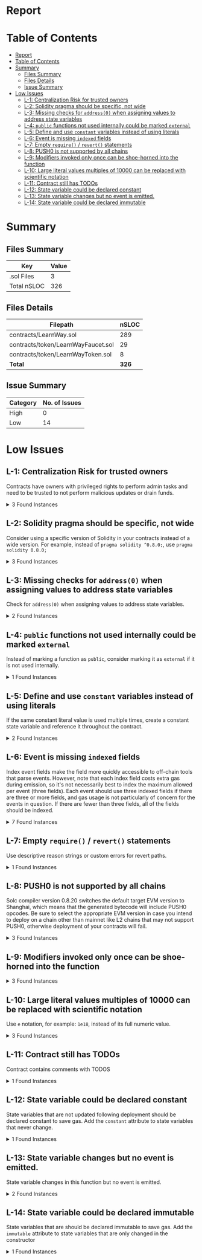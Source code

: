 # Report

# Table of Contents

- [Report](#report)
- [Table of Contents](#table-of-contents)
- [Summary](#summary)
	- [Files Summary](#files-summary)
	- [Files Details](#files-details)
	- [Issue Summary](#issue-summary)
- [Low Issues](#low-issues)
	- [L-1: Centralization Risk for trusted owners](#l-1-centralization-risk-for-trusted-owners)
	- [L-2: Solidity pragma should be specific, not wide](#l-2-solidity-pragma-should-be-specific-not-wide)
	- [L-3: Missing checks for `address(0)` when assigning values to address state variables](#l-3-missing-checks-for-address0-when-assigning-values-to-address-state-variables)
	- [L-4: `public` functions not used internally could be marked `external`](#l-4-public-functions-not-used-internally-could-be-marked-external)
	- [L-5: Define and use `constant` variables instead of using literals](#l-5-define-and-use-constant-variables-instead-of-using-literals)
	- [L-6: Event is missing `indexed` fields](#l-6-event-is-missing-indexed-fields)
	- [L-7: Empty `require()` / `revert()` statements](#l-7-empty-require--revert-statements)
	- [L-8: PUSH0 is not supported by all chains](#l-8-push0-is-not-supported-by-all-chains)
	- [L-9: Modifiers invoked only once can be shoe-horned into the function](#l-9-modifiers-invoked-only-once-can-be-shoe-horned-into-the-function)
	- [L-10: Large literal values multiples of 10000 can be replaced with scientific notation](#l-10-large-literal-values-multiples-of-10000-can-be-replaced-with-scientific-notation)
	- [L-11: Contract still has TODOs](#l-11-contract-still-has-todos)
	- [L-12: State variable could be declared constant](#l-12-state-variable-could-be-declared-constant)
	- [L-13: State variable changes but no event is emitted.](#l-13-state-variable-changes-but-no-event-is-emitted)
	- [L-14: State variable could be declared immutable](#l-14-state-variable-could-be-declared-immutable)


# Summary

## Files Summary

| Key | Value |
| --- | --- |
| .sol Files | 3 |
| Total nSLOC | 326 |


## Files Details

| Filepath | nSLOC |
| --- | --- |
| contracts/LearnWay.sol | 289 |
| contracts/token/LearnWayFaucet.sol | 29 |
| contracts/token/LearnWayToken.sol | 8 |
| **Total** | **326** |


## Issue Summary

| Category | No. of Issues |
| --- | --- |
| High | 0 |
| Low | 14 |


# Low Issues

## L-1: Centralization Risk for trusted owners

Contracts have owners with privileged rights to perform admin tasks and need to be trusted to not perform malicious updates or drain funds.

<details><summary>3 Found Instances</summary>


- Found in contracts/token/LearnWayFaucet.sol [Line: 9](contracts/token/LearnWayFaucet.sol#L9)

	```solidity
	contract LearnWayFaucet is Ownable {
	```

- Found in contracts/token/LearnWayFaucet.sol [Line: 34](contracts/token/LearnWayFaucet.sol#L34)

	```solidity
	    function setDailyClaim(uint256 _amt) external onlyOwner {
	```

- Found in contracts/token/LearnWayFaucet.sol [Line: 38](contracts/token/LearnWayFaucet.sol#L38)

	```solidity
	    function drain() external onlyOwner {
	```

</details>



## L-2: Solidity pragma should be specific, not wide

Consider using a specific version of Solidity in your contracts instead of a wide version. For example, instead of `pragma solidity ^0.8.0;`, use `pragma solidity 0.8.0;`

<details><summary>3 Found Instances</summary>


- Found in contracts/LearnWay.sol [Line: 3](contracts/LearnWay.sol#L3)

	```solidity
	pragma solidity ^0.8.28;
	```

- Found in contracts/token/LearnWayFaucet.sol [Line: 3](contracts/token/LearnWayFaucet.sol#L3)

	```solidity
	pragma solidity ^0.8.28;
	```

- Found in contracts/token/LearnWayToken.sol [Line: 3](contracts/token/LearnWayToken.sol#L3)

	```solidity
	pragma solidity ^0.8.28;
	```

</details>



## L-3: Missing checks for `address(0)` when assigning values to address state variables

Check for `address(0)` when assigning values to address state variables.

<details><summary>2 Found Instances</summary>


- Found in contracts/LearnWay.sol [Line: 59](contracts/LearnWay.sol#L59)

	```solidity
	        lwt = IERC20(_lwtAddress);
	```

- Found in contracts/token/LearnWayFaucet.sol [Line: 18](contracts/token/LearnWayFaucet.sol#L18)

	```solidity
	        lwt = IERC20(_lwtAddress);
	```

</details>



## L-4: `public` functions not used internally could be marked `external`

Instead of marking a function as `public`, consider marking it as `external` if it is not used internally.

<details><summary>1 Found Instances</summary>


- Found in contracts/LearnWay.sol [Line: 54](contracts/LearnWay.sol#L54)

	```solidity
	    function initialize(address _lwtAddress) public initializer {
	```

</details>



## L-5: Define and use `constant` variables instead of using literals

If the same constant literal value is used multiple times, create a constant state variable and reference it throughout the contract.

<details><summary>2 Found Instances</summary>


- Found in contracts/LearnWay.sol [Line: 360](contracts/LearnWay.sol#L360)

	```solidity
	        require((value * bps) >= 10_000);
	```

- Found in contracts/LearnWay.sol [Line: 361](contracts/LearnWay.sol#L361)

	```solidity
	        return Math.mulDiv(value, bps, 10_000);
	```

</details>



## L-6: Event is missing `indexed` fields

Index event fields make the field more quickly accessible to off-chain tools that parse events. However, note that each index field costs extra gas during emission, so it's not necessarily best to index the maximum allowed per event (three fields). Each event should use three indexed fields if there are three or more fields, and gas usage is not particularly of concern for the events in question. If there are fewer than three fields, all of the fields should be indexed.

<details><summary>7 Found Instances</summary>


- Found in contracts/LearnWay.sol [Line: 63](contracts/LearnWay.sol#L63)

	```solidity
	    event QuizOpened(
	```

- Found in contracts/LearnWay.sol [Line: 69](contracts/LearnWay.sol#L69)

	```solidity
	    event QuizStarted(bytes32 quizHash, QuizState state, address starter);
	```

- Found in contracts/LearnWay.sol [Line: 70](contracts/LearnWay.sol#L70)

	```solidity
	    event QuizClosed(
	```

- Found in contracts/LearnWay.sol [Line: 77](contracts/LearnWay.sol#L77)

	```solidity
	    event QuizCancelled(
	```

- Found in contracts/LearnWay.sol [Line: 84](contracts/LearnWay.sol#L84)

	```solidity
	    event PartipantJoined(
	```

- Found in contracts/LearnWay.sol [Line: 89](contracts/LearnWay.sol#L89)

	```solidity
	    event PartipantEvaluated(
	```

- Found in contracts/token/LearnWayFaucet.sol [Line: 23](contracts/token/LearnWayFaucet.sol#L23)

	```solidity
	    event Claimed(address _cliamer, uint256 _amount);
	```

</details>



## L-7: Empty `require()` / `revert()` statements

Use descriptive reason strings or custom errors for revert paths.

<details><summary>1 Found Instances</summary>


- Found in contracts/LearnWay.sol [Line: 360](contracts/LearnWay.sol#L360)

	```solidity
	        require((value * bps) >= 10_000);
	```

</details>



## L-8: PUSH0 is not supported by all chains

Solc compiler version 0.8.20 switches the default target EVM version to Shanghai, which means that the generated bytecode will include PUSH0 opcodes. Be sure to select the appropriate EVM version in case you intend to deploy on a chain other than mainnet like L2 chains that may not support PUSH0, otherwise deployment of your contracts will fail.

<details><summary>3 Found Instances</summary>


- Found in contracts/LearnWay.sol [Line: 3](contracts/LearnWay.sol#L3)

	```solidity
	pragma solidity ^0.8.28;
	```

- Found in contracts/token/LearnWayFaucet.sol [Line: 3](contracts/token/LearnWayFaucet.sol#L3)

	```solidity
	pragma solidity ^0.8.28;
	```

- Found in contracts/token/LearnWayToken.sol [Line: 3](contracts/token/LearnWayToken.sol#L3)

	```solidity
	pragma solidity ^0.8.28;
	```

</details>



## L-9: Modifiers invoked only once can be shoe-horned into the function



<details><summary>3 Found Instances</summary>


- Found in contracts/LearnWay.sol [Line: 110](contracts/LearnWay.sol#L110)

	```solidity
	    modifier nonZero(uint256 num) {
	```

- Found in contracts/LearnWay.sol [Line: 131](contracts/LearnWay.sol#L131)

	```solidity
	    modifier newQuiz(bytes32 _quizHash) {
	```

- Found in contracts/LearnWay.sol [Line: 145](contracts/LearnWay.sol#L145)

	```solidity
	    modifier notParticipant(bytes32 _quizHash, address addr) {
	```

</details>



## L-10: Large literal values multiples of 10000 can be replaced with scientific notation

Use `e` notation, for example: `1e18`, instead of its full numeric value.

<details><summary>3 Found Instances</summary>


- Found in contracts/LearnWay.sol [Line: 360](contracts/LearnWay.sol#L360)

	```solidity
	        require((value * bps) >= 10_000);
	```

- Found in contracts/LearnWay.sol [Line: 361](contracts/LearnWay.sol#L361)

	```solidity
	        return Math.mulDiv(value, bps, 10_000);
	```

- Found in contracts/token/LearnWayToken.sol [Line: 10](contracts/token/LearnWayToken.sol#L10)

	```solidity
	        _mint(_msgSender(), 10_000_000_000 * 1e18);
	```

</details>



## L-11: Contract still has TODOs

Contract contains comments with TODOS

<details><summary>1 Found Instances</summary>


- Found in contracts/LearnWay.sol [Line: 19](contracts/LearnWay.sol#L19)

	```solidity
	contract LearnWay is Initializable {
	```

</details>



## L-12: State variable could be declared constant

State variables that are not updated following deployment should be declared constant to save gas. Add the `constant` attribute to state variables that never change.

<details><summary>1 Found Instances</summary>


- Found in contracts/token/LearnWayFaucet.sol [Line: 12](contracts/token/LearnWayFaucet.sol#L12)

	```solidity
	    uint256 public claimInterval = 365 days;
	```

</details>



## L-13: State variable changes but no event is emitted.

State variable changes in this function but no event is emitted.

<details><summary>2 Found Instances</summary>


- Found in contracts/LearnWay.sol [Line: 54](contracts/LearnWay.sol#L54)

	```solidity
	    function initialize(address _lwtAddress) public initializer {
	```

- Found in contracts/token/LearnWayFaucet.sol [Line: 34](contracts/token/LearnWayFaucet.sol#L34)

	```solidity
	    function setDailyClaim(uint256 _amt) external onlyOwner {
	```

</details>



## L-14: State variable could be declared immutable

State variables that are should be declared immutable to save gas. Add the `immutable` attribute to state variables that are only changed in the constructor

<details><summary>1 Found Instances</summary>


- Found in contracts/token/LearnWayFaucet.sol [Line: 16](contracts/token/LearnWayFaucet.sol#L16)

	```solidity
	    IERC20 public lwt;
	```

</details>



